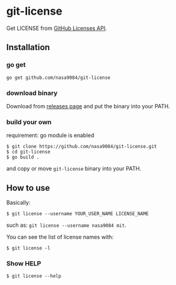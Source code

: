 git-license
===========

Get LICENSE from [GitHub Licenses API](https://developer.github.com/v3/licenses/).

## Installation

### go get

`go get github.com/nasa9084/git-license`

### download binary

Download from [releases page](https://github.com/nasa9084/git-license/releases) and put the binary into your PATH.

### build your own

requirement: go module is enabled

``` shell
$ git clone https://github.com/nasa9084/git-license.git
$ cd git-license
$ go build .
```

and copy or move `git-license` binary into your PATH.

## How to use

Basically:

``` shell
$ git license --username YOUR_USER_NAME LICENSE_NAME
```

such as: `git license --username nasa9084 mit`.

You can see the list of license names with:

``` shell
$ git license -l
```

### Show HELP

``` shell
$ git license --help
```
